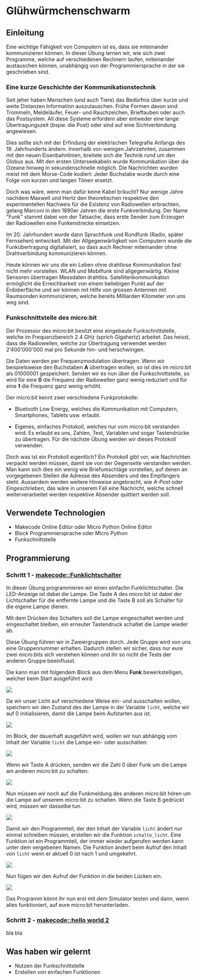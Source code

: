 # Glühwürmchenschwarm

## Einleitung

Eine wichtige Fähigkeit von Computern ist es, dass sie miteinander kommunizieren können. In dieser Übung lernen wir, wie sich zwei Programme, welche auf verschiedenen Rechnern laufen, miteinander austauschen können, unabhängig von der Programmiersprache in der sie geschrieben sind.


### Eine kurze Geschichte der Kommunikationstechnik

Seit jeher haben Menschen (und auch Tiere) das Bedürfnis über kurze und weite Distanzen Information auszutauschen. Frühe Formen davon sind Trommeln, Meldeläufer, Feuer- und Rauchzeichen, Brieftauben oder auch das Postsystem. All diese Systeme erfordern aber entweder eine lange Übertragungszeit (bspw. die Post) oder sind auf eine Sichtverbindung angewiesen.

Dies sollte sich mit der Erfindung der elektrischen Telegrafie Anfangs des 19. Jahrhunderts ändern. Innerhalb von wenigen Jahrzehnten, zusammen mit den neuen Eisenbahnlinien, breitete sich die Technik rund um den Globus aus. Mit den ersten Unterseekabeln wurde Kommunikation über die Ozeane hinweg in sekundenschnelle möglich. Die Nachrichten wurden meist mit dem Morse-Code kodiert: Jeder Buchstabe wurde durch eine Folge von kurzen und langen Tönen ersetzt.

Doch was wäre, wenn man dafür keine Kabel bräucht? Nur wenige Jahre nachdem Maxwell und Hertz den theoretischen respektive den experimentellen Nachweis für die Existenz von Radiowellen erbrachten, gelang Marconi in den 1890er Jahren die erste Funkverbindung. Der Name "Funk" stammt dabei von der Tatsache, dass erste Sender zum Erzeugen der Radiowellen eine Funkenstrecke einsetzen.

Im 20. Jahrhundert wurde dann Sprachfunk und Rundfunk (Radio, später Fernsehen) entwickelt. Mit der Allgegenwärtigkeit von Computern wurde die Funkübertragung digitalisiert, so dass auch Rechner miteinander ohne Drahtverbindung kommunizieren können.

Heute können wir uns die ein Leben ohne drahtlose Kommunikation fast nicht mehr vorstellen. WLAN und Mobilfunk sind allgegenwärtig. Kleine Sensoren übertragen Messdaten drahtlos. Satellitenkommunikation ermöglicht die Erreichbarkeit von einem beliebigen Punkt auf der Erdoberfläche und wir können mit Hilfe von grossen Antennen mit Raumsonden kommunizieren, welche bereits Milliarden Kilometer von uns weg sind.

### Funkschnittstelle des micro:bit

Der Prozessor des micro:bit besitzt eine eingebaute Funkschnittstelle, welche im Frequenzbereich 2.4 GHz (sprich Gigahertz) arbeitet. Das heisst, dass die Radiowellen, welche zur Übertragung verwendet werden 2'400'000'000 mal pro Sekunde hin- und herschwingen.

Die Daten werden per Frequenzmodulation übertragen. Wenn wir beispielsweise den Buchstaben **A** übertragen wollen, so ist dies im micro:bit als 01000001 gespeichert. Senden wir es nun über die Funkschnittstelle, so wird für eine **0** die Frequenz der Radiowellen ganz wenig reduziert und für eine **1** die Frequenz ganz wenig erhöht. 

Der micro:bit kennt zwei verschiedene Funkprotokolle:

* Bluetooth Low Energy, welches die Kommunikation mit Computern, Smartphones, Tablets usw. erlaubt.

* Eigenes, einfaches Protokoll, welches nur vom micro:bit verstanden wird. Es erlaubt es uns, Zahlen, Text, Variablen und sogar Tastendrücke zu übertragen. Für die nächste Übung werden wir dieses Protokoll verwenden.

Doch was ist ein Protokoll eigentlich? Ein Protokoll gibt vor, wie Nachrichten verpackt werden müssen, damit sie von der Gegenseite verstanden werden. Man kann sich dies ein wenig wie Briefumschläge vorstellen, auf denen an vorgegebenen Stellen die Adresse des Absenders und des Empfängers steht. Ausserdem werden weitere Hinweise angebracht, wie *A-Post* oder *Eingeschrieben*, das wäre in unserem Fall eine Nachricht, welche schnell weiterverarbeitet werden respektive Absender quittiert werden soll.


## Verwendete Technologien

* Makecode Online Editor oder Micro Python Online Editor
* Block Programmiersprache oder Micro Python
* Funkschnittstelle


## Programmierung

### Schritt 1 - [makecode::Funklichtschalter](https://makecode.microbit.org/_g6a0a4Y0sMuX)

In dieser Übung programmieren wir einen einfachn Funklichtschalter. Die LED-Anzeige ist dabei die Lampe. Die Taste A des micro:bit ist dabei der Lichtschalter für die entfernte Lampe und die Taste B soll als Schalter für die eigene Lampe dienen.

Mit dem Drücken des Schalters soll die Lampe eingeschaltet werden und eingeschaltet bleiben, ein erneuter Tastendruck schaltet die Lampe wieder ab.

Diese Übung führen wir in Zweiergruppen durch. Jede Gruppe wird von uns eine Gruppennummer erhalten. Dadurch stellen wir sicher, dass nur eure zwei micro:bits sich verstehen können und ihr so nicht die Tests der anderen Gruppe beeinflusst.

Die kann man mit folgendem Block aus dem Menu **Funk** bewerkstelligen, welcher beim Start ausgeführt wird:

![](gruppe-setzen.png)

Da wir unser Licht auf verschiedene Weise ein- und ausschalten wollen, speichern wir den Zustand des der Lampe in der Variable ```licht```, welche wir auf 0 initialisieren, damit die Lampe beim Aufstarten aus ist.

![](initialisierung.png)

Im Block, der dauerhaft ausgeführt wird, wollen wir nun abhängig vom Inhalt der Variable ```licht``` die Lampe ein- oder ausschalten:

![](lampe.png)

Wenn wir Taste A drücken, senden wir die Zahl 0 über Funk um die Lampe am anderen micro:bit zu schalten: 

![](sende_knopfdruck.png)

Nun müssen wir noch auf die Funkmeldung des anderen micro:bit hören um die Lampe auf unserem micro:bit zu schalten. Wenn die Taste B gedrückt wird, müssen wir dasselbe tun.

![](aktionen_lampe.png)

Damit wir den Programmteil, der den Inhalt der Variable ```licht``` ändert nur einmal schreiben müssen, erstellen wir die Funktion ```schalte_licht```. Eine Funktion ist ein Programmteil, der immer wieder aufgerufen werden kann unter dem vergebenen Namen. Die Funktion ändert beim Aufruf den Inhalt von ```licht``` wenn er aktuell 0 ist nach 1 und umgekehrt.

![](schalte_licht.png)

Nun fügen wir den Aufruf der Funktion in die beiden Lücken ein.

![](schalte_licht_komplett.png)


Das Programm könnt ihr nun erst mit dem Simulator testen und dann, wenn alles funktioniert, auf eure micro:bit herunterladen.

### Schritt 2 - [makecode::hello world 2](https://makecode.microbit.org/_AMCWUATzHHi8)

bla bla


## Was haben wir gelernt

*   Nutzen der Funkschnittstelle
*   Erstellen von einfachen Funktionen

